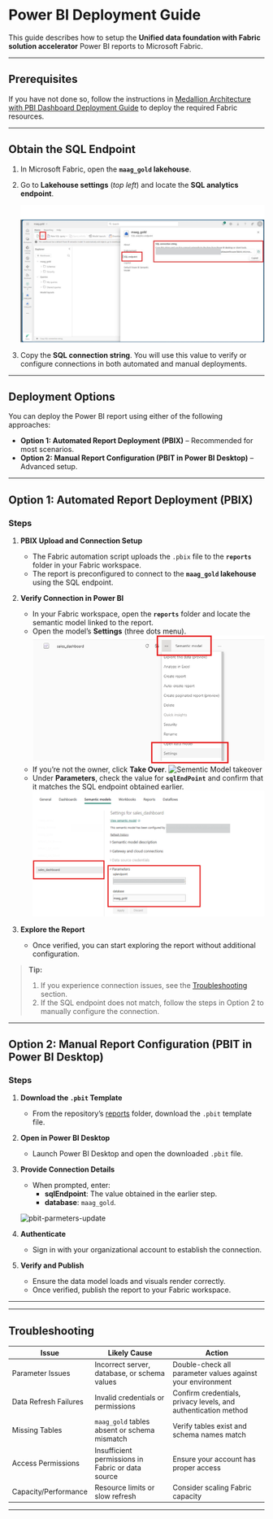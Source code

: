 # Power BI Deployment Guide

This guide describes how to setup the **Unified data foundation with Fabric solution accelerator** Power BI reports to Microsoft Fabric.

---

## Prerequisites
If you have not done so, follow the instructions in [Medallion Architecture with PBI Dashboard Deployment Guide](./DeploymentGuideFabric.md) to deploy the required Fabric resources. 

---

## Obtain the SQL Endpoint 

1. In Microsoft Fabric, open the **`maag_gold` lakehouse**.  
2. Go to **Lakehouse settings** (*top left*) and locate the **SQL analytics endpoint**. 
   
   ![SQL_credentials](./images/deployment/sqlConnection.jpg)

3. Copy the **SQL connection string**. You will use this value to verify or configure connections in both automated and manual deployments.

---

## Deployment Options
You can deploy the Power BI report using either of the following approaches:

- **Option 1: Automated Report Deployment (PBIX)** – Recommended for most scenarios.  
- **Option 2: Manual Report Configuration (PBIT in Power BI Desktop)** – Advanced setup.  

---

## Option 1: Automated Report Deployment (PBIX)

### Steps

1. **PBIX Upload and Connection Setup**
   - The Fabric automation script uploads the `.pbix` file to the **`reports`** folder in your Fabric workspace.
   - The report is preconfigured to connect to the **`maag_gold` lakehouse** using the SQL endpoint.

2. **Verify Connection in Power BI**
   - In your Fabric workspace, open the **`reports`** folder and locate the semantic model linked to the report.  
   - Open the model’s **Settings** (three dots menu). 
      ![Sementic Model settings](./images/deployment/sementicmodelsetting.png) 
   - If you’re not the owner, click **Take Over**. 
   ![Sementic Model takeover](./images/deployment/sementicmodel-takeover.png)
   - Under **Parameters**, check the value for **`sqlEndPoint`** and confirm that it matches the SQL endpoint obtained earlier.  
    ![Sementic Model parametrs](./images/deployment/sementicmodel-parameter.png) 

1. **Explore the Report**
   - Once verified, you can start exploring the report without additional configuration.  

> **Tip:** 
> 1. If you experience connection issues, see the [Troubleshooting](#troubleshooting) section.  
> 2. If the SQL endpoint does not match, follow the steps in Option 2 to manually configure the connection.

---

## Option 2: Manual Report Configuration (PBIT in Power BI Desktop)

### Steps

1. **Download the `.pbit` Template**
   - From the repository’s [reports](./reports) folder, download the `.pbit` template file.

2. **Open in Power BI Desktop**
   - Launch Power BI Desktop and open the downloaded `.pbit` file.  

3. **Provide Connection Details**
   - When prompted, enter:
     - **sqlEndpoint**: The value obtained in the earlier step.  
     - **database**: `maag_gold`.  

   ![pbit-parmeters-update](./images/deployment/PowerBI-parameters.png) 
   
4. **Authenticate**
   - Sign in with your organizational account to establish the connection.  

5. **Verify and Publish**
   - Ensure the data model loads and visuals render correctly.  
   - Once verified, publish the report to your Fabric workspace.  

---
---

## Troubleshooting

| Issue | Likely Cause | Action |
|-------|--------------|--------|
| Parameter Issues | Incorrect server, database, or schema values | Double-check all parameter values against your environment |
| Data Refresh Failures | Invalid credentials or permissions | Confirm credentials, privacy levels, and authentication method |
| Missing Tables | `maag_gold` tables absent or schema mismatch | Verify tables exist and schema names match |
| Access Permissions | Insufficient permissions in Fabric or data source | Ensure your account has proper access |
| Capacity/Performance | Resource limits or slow refresh | Consider scaling Fabric capacity |

---

